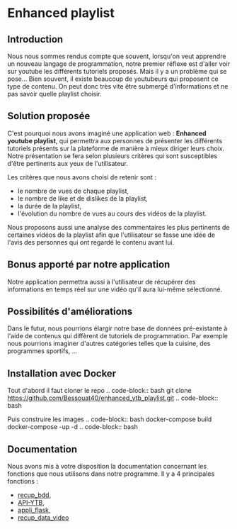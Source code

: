# Enhanced playlist

## Introduction

Nous nous sommes rendus compte que souvent, lorsqu'on veut apprendre un nouveau langage de programmation, notre premier réflexe est d'aller voir sur youtube les différents tutoriels proposés.
Mais il y a un problème qui se pose... Bien souvent, il existe beaucoup de youtubeurs qui proposent ce type de contenu. On peut donc très vite être submergé d'informations et ne pas savoir quelle playlist choisir.

## Solution proposée

C'est pourquoi nous avons imaginé une application web : **Enhanced youtube playlist**, qui permettra aux personnes de présenter les différents tutoriels présents sur la plateforme de manière à mieux diriger leurs choix.
Notre présentation se fera selon plusieurs critères qui sont susceptibles d'être pertinents aux yeux de l'utilisateur. 

Les critères que nous avons choisi de retenir sont :
- le nombre de vues de chaque playlist,
- le nombre de like et de dislikes de la playlist,
- la durée de la playlist,
- l'évolution du nombre de vues au cours des vidéos de la playlist.

Nous proposons aussi une analyse des commentaires les plus pertinents de certaines vidéos de la playlist afin que l'utilisateur se fasse une idée de l'avis des personnes qui ont regardé le contenu avant lui.

## Bonus apporté par notre application

Notre application permettra aussi à l'utilisateur de récupérer des informations en temps réel sur une vidéo qu'il aura lui-même sélectionné.

## Possibilités d'améliorations

Dans le futur, nous pourrions élargir notre base de données pré-existante à l'aide de contenus qui diffèrent de tutoriels de programmation. 
Par exemple nous pourrions imaginer d'autres catégories telles que la cuisine, des programmes sportifs, ...

## Installation avec Docker

Tout d'abord il faut cloner le repo
.. code-block:: bash
   git clone https://github.com/Bessouat40/enhanced_ytb_playlist.git 
.. code-block:: bash

Puis construire les images 
.. code-block:: bash
   docker-compose build
   docker-compose -up -d
.. code-block:: bash

## Documentation

Nous avons mis à votre disposition la documentation concernant les fonctions que nous utilisons dans notre programme.
Il y a 4 principales fonctions :
- [recup_bdd](https://github.com/Bessouat40/enhanced_ytb_playlist/tree/main/doc/doc_recup_bdd.md),
- [API-YTB](https://github.com/Bessouat40/enhanced_ytb_playlist/tree/main/doc/doc_API_ytb.md),
- [appli_flask](https://github.com/Bessouat40/enhanced_ytb_playlist/tree/main/doc/doc_appli_flask.md),
- [recup_data_video](https://github.com/Bessouat40/enhanced_ytb_playlist/tree/main/doc/doc_recup_data_video.md)

